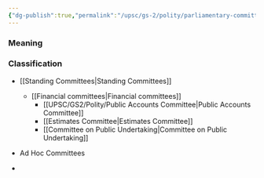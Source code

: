 ```yaml
---
{"dg-publish":true,"permalink":"/upsc/gs-2/polity/parliamentary-committees/","dgHomeLink":true,"dgPassFrontmatter":false}
---
```



### Meaning 
### Classification
- [[Standing Committees|Standing Committees]]
	- [[Financial committees|Financial committees]]
		- [[UPSC/GS2/Polity/Public Accounts Committee|Public Accounts Committee]]
		- [[Estimates Committee|Estimates Committee]]
		- [[Committee on Public Undertaking|Committee on Public Undertaking]]
	
- Ad Hoc Committees
- 